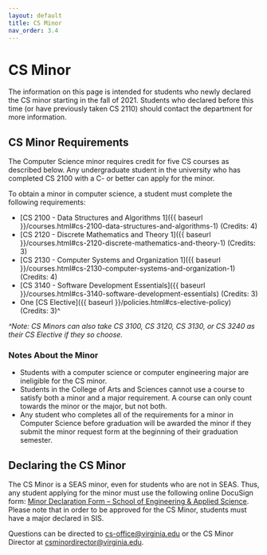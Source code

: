 ```yaml
---
layout: default
title: CS Minor
nav_order: 3.4
---
```


# CS Minor

The information on this page is intended for students who newly declared the CS minor starting in the fall of 2021.  Students who declared before this time (or have previously taken CS 2110) should contact the department for more information.

## CS Minor Requirements

The Computer Science minor requires credit for five CS courses as described below. Any undergraduate student in the university who has completed CS 2100 with a C- or better can apply for the minor.  

To obtain a minor in computer science, a student must complete the following requirements:

* [CS 2100 - Data Structures and Algorithms 1]({{ baseurl }}/courses.html#cs-2100-data-structures-and-algorithms-1) (Credits: 4)
* [CS 2120 - Discrete Mathematics and Theory 1]({{ baseurl }}/courses.html#cs-2120-discrete-mathematics-and-theory-1) (Credits: 3)
* [CS 2130 - Computer Systems and Organization 1]({{ baseurl }}/courses.html#cs-2130-computer-systems-and-organization-1) (Credits: 4)
* [CS 3140 - Software Development Essentials]({{ baseurl }}/courses.html#cs-3140-software-development-essentials) (Credits: 3)
* One [CS Elective]({{ baseurl }}/policies.html#cs-elective-policy) (Credits: 3)^

_^Note: CS Minors can also take CS 3100, CS 3120, CS 3130, or CS 3240 as their CS Elective if they so choose._

### Notes About the Minor

* Students with a computer science or computer engineering major are ineligible for the CS minor.
* Students in the College of Arts and Sciences cannot use a course to satisfy both a minor and a major requirement. A course can only count towards the minor or the major, but not both. 
* Any student who completes all of the requirements for a minor in Computer Science before graduation will be awarded the minor if they submit the minor request form at the beginning of their graduation semester.

## Declaring the CS Minor

The CS Minor is a SEAS minor, even for students who are not in SEAS.  Thus, any student applying for the minor must use the following online DocuSign form: [Minor Declaration Form – School of Engineering & Applied Science](https://na2.docusign.net/Member/PowerFormSigning.aspx?PowerFormId=3d7d67ed-1b4c-4df6-a1c7-1acf25b76be9&env=na2&acct=a8970e23-de25-4821-8826-64a7afe0662b&v=2).  Please note that in order to be approved for the CS Minor, students must have a major declared in SIS. 

Questions can be directed to [cs-office@virginia.edu](mailto:cs-office@virginia.edu) or the CS Minor Director at [csminordirector@virginia.edu](mailto:csminordirector@virginia.edu).